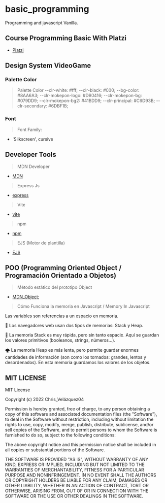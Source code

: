 # basic_programming

Programming and javascript Vanilla.

## Course Programming Basic With Platzi

- [Platzi](https://platzi.com/home)

## Design System VideoGame

### Palette Color 

> Palette Color
    --clr-white: #fff;
    --clr-black: #000;
    --bg-color: #8AA6A3;
    --clr-mokepon-logo: #D90416;
    --clr-mokepon-bg: #079DD9;
    --clr-mokepon-bg2: #41BDD9;
    --clr-principal: #C6D93B;
    --clr-secondary: #6DBF1B;

### Font

> Font Family:

- 'Silkscreen', cursive

## Developer Tools

> MDN Developer

- [MDN](https://developer.mozilla.org/es/)

> Express Js

- [express](http://expressjs.com/)

> Vite

- [vite](https://vitejs.dev/)

> npm

- [npm](https://www.npmjs.com/)

> EJS (Motor de plantilla)

- [EJS](https://ejs.co/#install)

## POO (Programming Oriented Object / Programación Orientado a Objetos)

> Método estático del prototipo Object

- [MDN_Object](https://developer.mozilla.org/en-US/docs/Web/JavaScript/Reference/Global_Objects/Object);

> Cómo Funciona la memoria en Javascript / Memory In Javascript

 Las variables son referencias a un espacio en memoria.
 
🎩 Los navegadores web usan dos tipos de memorias: Stack y Heap.

📁 La memoria Stack es muy rápida, pero sin tanto espacio. Aquí se guardan los valores primitivos (booleanos, strings, números…).

🌪 La memoria Heap es más lenta, pero permite guardar enormes cantidades de información (son como los tornados: grandes, lentos y desordenados). En esta memoria guardamos los valores de los objetos. 

## MIT LICENSE

MIT License

Copyright (c) 2022 Chris_Velázquez04

Permission is hereby granted, free of charge, to any person obtaining a copy
of this software and associated documentation files (the "Software"), to deal
in the Software without restriction, including without limitation the rights
to use, copy, modify, merge, publish, distribute, sublicense, and/or sell
copies of the Software, and to permit persons to whom the Software is
furnished to do so, subject to the following conditions:

The above copyright notice and this permission notice shall be included in all
copies or substantial portions of the Software.

THE SOFTWARE IS PROVIDED "AS IS", WITHOUT WARRANTY OF ANY KIND, EXPRESS OR
IMPLIED, INCLUDING BUT NOT LIMITED TO THE WARRANTIES OF MERCHANTABILITY,
FITNESS FOR A PARTICULAR PURPOSE AND NONINFRINGEMENT. IN NO EVENT SHALL THE
AUTHORS OR COPYRIGHT HOLDERS BE LIABLE FOR ANY CLAIM, DAMAGES OR OTHER
LIABILITY, WHETHER IN AN ACTION OF CONTRACT, TORT OR OTHERWISE, ARISING FROM,
OUT OF OR IN CONNECTION WITH THE SOFTWARE OR THE USE OR OTHER DEALINGS IN THE
SOFTWARE.
